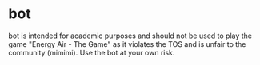 # bot

bot is intended for academic purposes and should not be used to play the game "Energy Air - The Game" as it violates the TOS and is unfair to the community (mimimi). Use the bot at your own risk.
